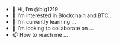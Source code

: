 - 👋 Hi, I’m @big1219
- 👀 I’m interested in Blockchain and BTC...
- 🌱 I’m currently learning ...
- 💞️ I’m looking to collaborate on ...
- 📫 How to reach me ...

<!---
big1219/big1219 is a ✨ special ✨ repository because its `README.md` (this file) appears on your GitHub profile.
You can click the Preview link to take a look at your changes.
--->
